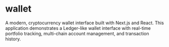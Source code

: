 # wallet
A modern, cryptocurrency wallet interface built with Next.js and React. This application demonstrates a Ledger-like wallet interface with real-time portfolio tracking, multi-chain account management, and transaction history.

